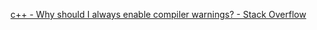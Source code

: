 
[c++ - Why should I always enable compiler warnings? - Stack Overflow](https://stackoverflow.com/questions/57842756/why-should-i-always-enable-compiler-warnings)
